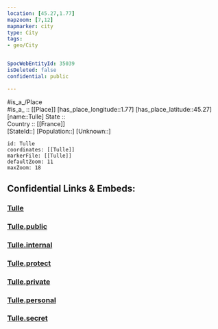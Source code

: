 ```yaml
---
location: [45.27,1.77] 
mapzoom: [7,12] 
mapmarker: city 
type: City
tags:
- geo/City


SpocWebEntityId: 35039
isDeleted: false
confidential: public

---
```

#is_a_/Place  
#is_a_ :: [[Place]] 
[has_place_longitude::1.77] 
[has_place_latitude::45.27] 
[name::Tulle] 
State ::  
Country :: [[France]]  
[StateId::] 
[Population::] 
[Unknown::] 


```leaflet
id: Tulle
coordinates: [[Tulle]] 
markerFile: [[Tulle]] 
defaultZoom: 11 
maxZoom: 18
```


## Confidential Links & Embeds: 

### [Tulle](/_Standards/Earth/Continent/Europe/Europe~West/France/regions~France/Nouvelle-Aquitaine/departments~Aquitaine/Corrèze/communes~Corrèze/Tulle/cities~Tulle/Tulle.md) 

### [Tulle.public](/_public/Earth/Continent/Europe/Europe~West/France/regions~France/Nouvelle-Aquitaine/departments~Aquitaine/Corrèze/communes~Corrèze/Tulle/cities~Tulle/Tulle.public.md) 

### [Tulle.internal](/_internal/Earth/Continent/Europe/Europe~West/France/regions~France/Nouvelle-Aquitaine/departments~Aquitaine/Corrèze/communes~Corrèze/Tulle/cities~Tulle/Tulle.internal.md) 

### [Tulle.protect](/_protect/Earth/Continent/Europe/Europe~West/France/regions~France/Nouvelle-Aquitaine/departments~Aquitaine/Corrèze/communes~Corrèze/Tulle/cities~Tulle/Tulle.protect.md) 

### [Tulle.private](/_private/Earth/Continent/Europe/Europe~West/France/regions~France/Nouvelle-Aquitaine/departments~Aquitaine/Corrèze/communes~Corrèze/Tulle/cities~Tulle/Tulle.private.md) 

### [Tulle.personal](/_personal/Earth/Continent/Europe/Europe~West/France/regions~France/Nouvelle-Aquitaine/departments~Aquitaine/Corrèze/communes~Corrèze/Tulle/cities~Tulle/Tulle.personal.md) 

### [Tulle.secret](/_secret/Earth/Continent/Europe/Europe~West/France/regions~France/Nouvelle-Aquitaine/departments~Aquitaine/Corrèze/communes~Corrèze/Tulle/cities~Tulle/Tulle.secret.md)

